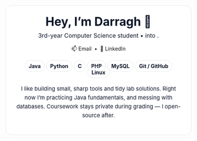 <!-- ===== About Me (Darragh) ===== -->
<div align="center" style="padding:24px;border-radius:16px;border:1px solid #e5e7eb;background:#fff; color:#0f172a;">
  <h1 style="margin:0 0 8px;font-size:32px;line-height:1.2;">Hey, I’m Darragh 👋</h1>
  <p style="margin:0 0 16px;font-size:16px;">
    3rd-year Computer Science student • into .
  </p>

  <!-- Quick links -->
  <p style="margin:0 0 20px;">
    <a href="mailto:dkennedy7274@gmail.com" style="text-decoration:none;">
      📫 Email
    </a>
    &nbsp;•&nbsp;
    <a href="https://www.linkedin.com/in/darragh-kennedy-5817b5356/" target="_blank" style="text-decoration:none;">
      💼 LinkedIn
    </a>
  </p>

<!-- Tech stack -->
<div align="center" style="margin: 24px 0;">
  <span style="padding:6px 10px;border:1px solid #e5e7eb;border-radius:999px;"><strong>Java</strong></span>
  <span style="padding:6px 10px;border:1px solid #e5e7eb;border-radius:999px;"><strong>Python</strong></span>
  <span style="padding:6px 10px;border:1px solid #e5e7eb;border-radius:999px;"><strong>C</strong></span>
  <span style="padding:6px 10px;border:1px solid #e5e7eb;border-radius:999px;"><strong>PHP</strong></span>
  <span style="padding:6px 10px;border:1px solid #e5e7eb;border-radius:999px;"><strong>MySQL</strong></span>
  <span style="padding:6px 10px;border:1px solid #e5e7eb;border-radius:999px;"><strong>Git / GitHub</strong></span>
  <span style="padding:6px 10px;border:1px solid #e5e7eb;border-radius:999px;"><strong>Linux</strong></span>
</div>



  <!-- Blurb -->
  <p style="max-width:720px;margin:24px auto 16px;font-size:15px;line-height:1.6;">
    I like building small, sharp tools and tidy lab solutions. Right now I’m practicing
    Java fundamentals, and messing with databases. Coursework stays private
    during grading — I open-source after.
  </p>
